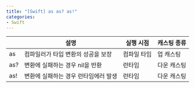 ```yaml
---
title: "[Swift] as as? as!"
categories:
- Swift
---
```


|  | 설명 | 실행 시점 | 캐스팅 종류
| -------- | -------- | -------- | -------- |
| as     | 컴파일러가 타입 변환의 성공을 보장     | 컴파일 타임     | 업 캐스팅|
| as?     | 변환에 실패하는 경우 nil을 반환     | 런타임     | 다운 캐스팅 |
| as!     | 변환에 실패하는 경우 런타임에러 발생     | 런타임     | 다운 캐스팅 |

